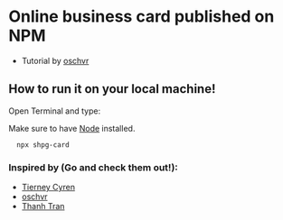 # Online business card  published on NPM
- Tutorial by [oschvr](https://oschvr.com/posts/create-your-npm-card/)

## How to run it on your local machine!
Open Terminal and type:

Make sure to have [Node](https://www.npmjs.com/get-npm) installed.
```
  npx shpg-card
```

### Inspired by (Go and check them out!):
- [Tierney Cyren](https://github.com/bnb/bitandbang)
- [oschvr](https://github.com/oschvr/card)
- [Thanh Tran](https://github.com/trongthanh/npx-card)
